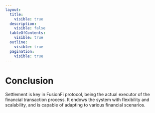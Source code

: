 ```yaml
---
layout:
  title:
    visible: true
  description:
    visible: false
  tableOfContents:
    visible: true
  outline:
    visible: true
  pagination:
    visible: true
---
```


# Conclusion

Settlement is key in FusionFi protocol, being the actual executor of the financial transaction process. It endows the system with flexibility and scalability, and is capable of adapting to various financial scenarios.
